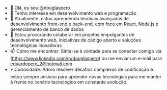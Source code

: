 - 👋 Olá, eu sou @douglaspero
- 👀 Tenho interesse em desenvolvimento web e programação
- 🌱 Atualmente, estou aprendendo técnicas avançadas de desenvolvimento front-end e back-end, com foco em React, Node.js e gerenciamento de banco de dados
- 💞️ Estou procurando colaborar em projetos empolgantes de desenvolvimento web, iniciativas de código aberto e soluções tecnológicas inovadoras
- 📫 Como me encontrar: Sinta-se à vontade para se conectar comigo via (https://www.linkedin.com/in/douglaspero) ou me enviar um e-mail para eduardopero_2@hotmail.com
- ⚡ Curiosidade: Adoro resolver desafios complexos de codificação e estou sempre ansioso para aprender novas tecnologias para me manter à frente no cenário tecnológico em constante evolução.

